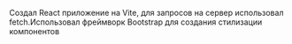 Создал React приложение на Vite, для запросов на сервер использовал fetch.Использовал фреймворк Bootstrap для создания стилизации компонентов
